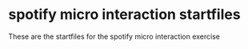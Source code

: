 # spotify micro interaction startfiles
These are the startfiles for the spotify micro interaction exercise
